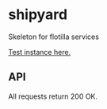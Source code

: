 shipyard
========

Skeleton for flotilla services

[Test instance here.](http://rodarmor-shipyard.appspot.com)


API
---

All requests return 200 OK.
